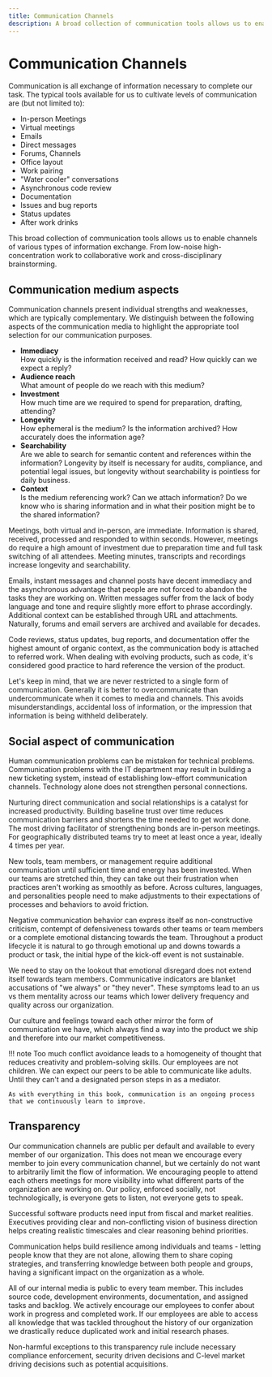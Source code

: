 ```yaml
---
title: Communication Channels
description: A broad collection of communication tools allows us to enable channels of various types of information exchange. From low-noise high-concentration work to collaborative work and cross-disciplinary brainstorming.
---
```


# Communication Channels

Communication is all exchange of information necessary to complete our task. The typical tools available for us to cultivate levels of communication are (but not limited to):

- In-person Meetings
- Virtual meetings
- Emails
- Direct messages
- Forums, Channels
- Office layout
- Work pairing
- "Water cooler" conversations
- Asynchronous code review
- Documentation
- Issues and bug reports
- Status updates
- After work drinks

This broad collection of communication tools allows us to enable channels of various types of information exchange. From low-noise high-concentration work to collaborative work and cross-disciplinary brainstorming.

## Communication medium aspects

Communication channels present individual strengths and weaknesses, which are typically complementary. We distinguish between the following aspects of the communication media to highlight the appropriate tool selection for our communication purposes.

- **Immediacy**  
  How quickly is the information received and read? How quickly can we expect a reply?
- **Audience reach**  
  What amount of people do we reach with this medium?
- **Investment**  
  How much time are we required to spend for preparation, drafting, attending?
- **Longevity**  
  How ephemeral is the medium? Is the information archived? How accurately does the information age?
- **Searchability**  
  Are we able to search for semantic content and references within the information? Longevity by itself is necessary for audits, compliance, and potential legal issues, but longevity without searchability is pointless for daily business.
- **Context**  
  Is the medium referencing work? Can we attach information? Do we know who is sharing information and in what their position might be to the shared information?

Meetings, both virtual and in-person, are immediate. Information is shared, received, processed and responded to within seconds. However, meetings do require a high amount of investment due to preparation time and full task switching of all attendees. Meeting minutes, transcripts and recordings increase longevity and searchability.

Emails, instant messages and channel posts have decent immediacy and the asynchronous advantage that people are not forced to abandon the tasks they are working on. Written messages suffer from the lack of body language and tone and require slightly more effort to phrase accordingly. Additional context can be established through URL and attachments. Naturally, forums and email servers are archived and available for decades.

Code reviews, status updates, bug reports, and documentation offer the highest amount of organic context, as the communication body is attached to referred work. When dealing with evolving products, such as code, it's considered good practice to hard reference the version of the product.

Let's keep in mind, that we are never restricted to a single form of communication. Generally it is better to overcommunicate than undercommunicate when it comes to media and channels. This avoids misunderstandings, accidental loss of information, or the impression that information is being withheld <!-- vale write-good.Weasel = NO -->deliberately<!-- vale write-good.Weasel = YES -->.

## Social aspect of communication

Human communication problems can be mistaken for technical problems. Communication problems with the IT department may result in building a new ticketing system, instead of establishing low-effort communication channels. Technology alone does not strengthen personal connections.

Nurturing direct communication and social relationships is a catalyst for increased productivity. Building baseline trust over time reduces communication barriers and shortens the time needed to get work done. The most driving facilitator of strengthening bonds are in-person meetings. For geographically distributed teams try to meet at least once a year, ideally 4 times per year.

New tools, team members, or management require additional communication until sufficient time and energy has been invested. When our teams are stretched thin, they can take out their frustration when practices aren't working as <!-- vale write-good.Weasel = NO -->smoothly<!-- vale write-good.Weasel = YES --> as before. Across cultures, languages, and personalities people need to make adjustments to their expectations of processes and behaviors to avoid friction.

Negative communication behavior can express itself as non-constructive criticism, contempt of defensiveness towards other teams or team members or a complete emotional distancing towards the team. Throughout a product lifecycle it is natural to go through emotional up and downs towards a product or task, the initial hype of the kick-off event is not sustainable.

We need to stay on the lookout that emotional disregard does not extend itself towards team members. Communicative indicators are blanket accusations of "we always" or "they never". These symptoms lead to an us vs them mentality across our teams which lower delivery frequency and quality across our organization.

Our culture and feelings toward each other mirror the form of communication we have, which always find a way into the product we ship and therefore into our market competitiveness.

!!! note
    Too much conflict avoidance leads to a homogeneity of thought that reduces creativity and problem-solving skills. Our employees are not children. We can expect our peers to be able to communicate like adults. Until they can't and a designated person steps in as a mediator.

    As with everything in this book, communication is an ongoing process that we continuously learn to improve.

## Transparency

Our communication channels are public per default and available to every member of our organization. This does not mean we encourage every member to join every communication channel, but we certainly do not want to arbitrarily limit the flow of information. We encouraging people to attend each others meetings for more visibility into what different parts of the organization are working on. Our policy, enforced socially, not technologically, is everyone gets to listen, not everyone gets to speak.

Successful software products need input from fiscal and market realities. Executives providing clear and non-conflicting vision of business direction helps creating realistic timescales and clear reasoning behind priorities.

Communication helps build resilience among individuals and teams - letting people know that they are not alone, allowing them to share coping strategies, and transferring knowledge between both people and groups, having a significant impact on the organization as a whole.

All of our internal media is public to every team member. This includes source code, development environments, documentation, and assigned tasks and backlog. We actively encourage our employees to confer about work in progress and completed work. If our employees are able to access all knowledge that was tackled throughout the history of our organization we drastically reduce duplicated work and initial research phases.

Non-harmful exceptions to this transparency rule include necessary compliance enforcement, security driven decisions and C-level market driving decisions such as potential acquisitions.
